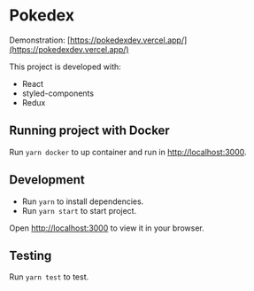 # Pokedex

Demonstration: [https://pokedexdev.vercel.app/](https://pokedexdev.vercel.app/)

This project is developed with:
- React
- styled-components
- Redux

## Running project with Docker

Run `yarn docker` to up container and run in [http://localhost:3000](http://localhost:3000).

## Development

- Run `yarn` to install dependencies.
- Run `yarn start` to start project.

Open [http://localhost:3000](http://localhost:3000) to view it in your browser.

## Testing

Run `yarn test` to test.
